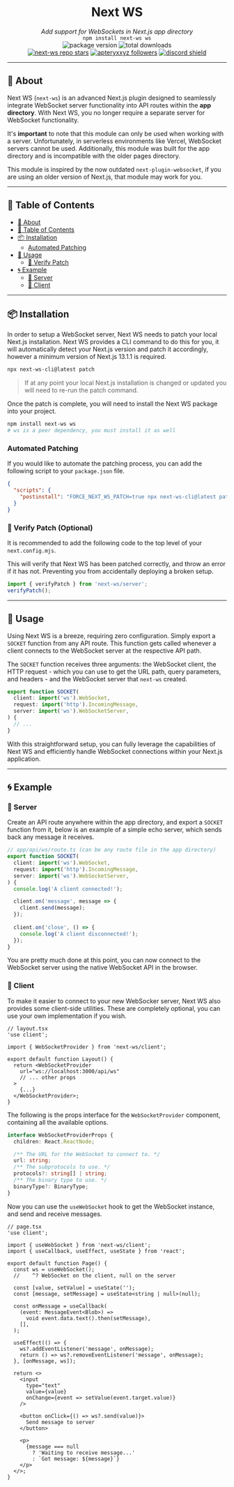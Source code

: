 <div align="center">
  <h1><strong>Next WS</strong></h1>
  <i>Add support for WebSockets in Next.js app directory</i><br>
  <code>npm install next-ws ws</code>
</div>

<div align="center">
  <img alt="package version" src="https://img.shields.io/npm/v/next-ws?label=version">
  <img alt="total downloads" src="https://img.shields.io/npm/dt/next-ws">
  <br>
  <a href="https://github.com/apteryxxyz/next-ws"><img alt="next-ws repo stars" src="https://img.shields.io/github/stars/apteryxxyz/next-ws?style=social"></a>
  <a href="https://github.com/apteryxxyz"><img alt="apteryxxyz followers" src="https://img.shields.io/github/followers/apteryxxyz?style=social"></a>
  <a href="https://discord.gg/vZQbMhwsKY"><img src="https://discordapp.com/api/guilds/829836158007115806/widget.png?style=shield" alt="discord shield"/></a>
</div>

---

## 🤔 About

Next WS (`next-ws`) is an advanced Next.js plugin designed to seamlessly integrate WebSocket server functionality into API routes within the **app directory**. With Next WS, you no longer require a separate server for WebSocket functionality.

It's **important** to note that this module can only be used when working with a server. Unfortunately, in serverless environments like Vercel, WebSocket servers cannot be used. Additionally, this module was built for the app directory and is incompatible with the older pages directory.

This module is inspired by the now outdated `next-plugin-websocket`, if you are using an older version of Next.js, that module may work for you.

---

## 🏓 Table of Contents

- [🤔 About](#-about)
- [🏓 Table of Contents](#-table-of-contents)
- [📦 Installation](#-installation)
  - [Automated Patching](#automated-patching)
- [🚀 Usage](#-usage)
  - [🚓 Verify Patch](#-verify-patch)
- [🌀 Example](#-example)
  - [📁 Server](#-server)
  - [📁 Client](#-client)

---

## 📦 Installation

In order to setup a WebSocket server, Next WS needs to patch your local Next.js installation. Next WS provides a CLI command to do this for you, it will automatically detect your Next.js version and patch it accordingly, however a minimum version of Next.js 13.1.1 is required.

```sh
npx next-ws-cli@latest patch
```

> If at any point your local Next.js installation is changed or updated you will need to re-run the patch command.

Once the patch is complete, you will need to install the Next WS package into your project.

```sh
npm install next-ws ws
# ws is a peer dependency, you must install it as well
```

### Automated Patching

If you would like to automate the patching process, you can add the following script to your `package.json` file.

```json
{
  "scripts": {
    "postinstall": "FORCE_NEXT_WS_PATCH=true npx next-ws-cli@latest patch"
  }
}
```

### 🚓 Verify Patch (Optional)

It is recommended to add the following code to the top level of your `next.config.mjs`.

This will verify that Next WS has been patched correctly, and throw an error if it has not. Preventing you from accidentally deploying a broken setup.

```ts
import { verifyPatch } from 'next-ws/server';
verifyPatch();
```

---

## 🚀 Usage

Using Next WS is a breeze, requiring zero configuration. Simply export a `SOCKET` function from any API route. This function gets called whenever a client connects to the WebSocket server at the respective API path.

The `SOCKET` function receives three arguments: the WebSocket client, the HTTP request - which you can use to get the URL path, query parameters, and headers - and the WebSocket server that `next-ws` created.

```ts
export function SOCKET(
  client: import('ws').WebSocket,
  request: import('http').IncomingMessage,
  server: import('ws').WebSocketServer,
) {
  // ...
}
```

With this straightforward setup, you can fully leverage the capabilities of Next WS and efficiently handle WebSocket connections within your Next.js application.

---

## 🌀 Example

### 📁 Server

Create an API route anywhere within the app directory, and export a `SOCKET` function from it, below is an example of a simple echo server, which sends back any message it receives.

```ts
// app/api/ws/route.ts (can be any route file in the app directory)
export function SOCKET(
  client: import('ws').WebSocket,
  request: import('http').IncomingMessage,
  server: import('ws').WebSocketServer,
) {
  console.log('A client connected!');

  client.on('message', message => {
    client.send(message);
  });
  
  client.on('close', () => {
    console.log('A client disconnected!');
  });
}
```

You are pretty much done at this point, you can now connect to the WebSocket server using the native WebSocket API in the browser.

### 📁 Client

To make it easier to connect to your new WebSocker server, Next WS also provides some client-side utilities. These are completely optional, you can use your own implementation if you wish.

```tsx
// layout.tsx
'use client';

import { WebSocketProvider } from 'next-ws/client';

export default function Layout() {
  return <WebSocketProvider
    url="ws://localhost:3000/api/ws"
    // ... other props
  >
    {...}
  </WebSocketProvider>;
}
```

The following is the props interface for the `WebSocketProvider` component, containing all the available options.

```ts
interface WebSocketProviderProps {
  children: React.ReactNode;

  /** The URL for the WebSocket to connect to. */
  url: string;
  /** The subprotocols to use. */
  protocols?: string[] | string;
  /** The binary type to use. */
  binaryType?: BinaryType;
}
```

Now you can use the `useWebSocket` hook to get the WebSocket instance, and send and receive messages.

```tsx
// page.tsx
'use client';

import { useWebSocket } from 'next-ws/client';
import { useCallback, useEffect, useState } from 'react';

export default function Page() {
  const ws = useWebSocket();
  //    ^? WebSocket on the client, null on the server

  const [value, setValue] = useState('');
  const [message, setMessage] = useState<string | null>(null);

  const onMessage = useCallback(
    (event: MessageEvent<Blob>) =>
      void event.data.text().then(setMessage),
    [],
  );
  
  useEffect(() => {
    ws?.addEventListener('message', onMessage);
    return () => ws?.removeEventListener('message', onMessage);
  }, [onMessage, ws]);

  return <>
    <input
      type="text"
      value={value}
      onChange={event => setValue(event.target.value)}
    />

    <button onClick={() => ws?.send(value)}>
      Send message to server
    </button>

    <p>
      {message === null
        ? 'Waiting to receive message...'
        : `Got message: ${message}`}
    </p>
  </>;
}

```
